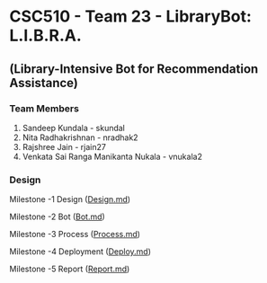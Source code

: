 # CSC510 - Team 23 - LibraryBot: L.I.B.R.A.
## (Library-Intensive Bot for Recommendation Assistance)
### Team Members
1. Sandeep Kundala - skundal 
2. Nita Radhakrishnan - nradhak2 
3. Rajshree Jain - rjain27 
4. Venkata Sai Ranga Manikanta Nukala - vnukala2
### Design 
Milestone -1 Design ([Design.md](https://github.ncsu.edu/csc510-fall2019/CSC510-23/blob/master/Design.md))

Milestone -2 Bot ([Bot.md](https://github.ncsu.edu/csc510-fall2019/CSC510-23/blob/master/Bot.md))

Milestone -3 Process ([Process.md](https://github.ncsu.edu/csc510-fall2019/CSC510-23/blob/master/Process.md))

Milestone -4 Deployment ([Deploy.md](https://github.ncsu.edu/csc510-fall2019/CSC510-23/blob/master/Deploy.md))

Milestone -5 Report ([Report.md](https://github.ncsu.edu/csc510-fall2019/CSC510-23/blob/master/Report.md))
